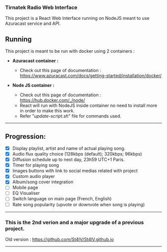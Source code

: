### Tirnatek Radio Web Interface

This project is a React Web Interface running on NodeJS meant to use Azuracast service and API.

## Running
This project is meant to be run with docker using 2 containers :
- **Azuracast container :**
  - Check out this page of documentation : https://www.azuracast.com/docs/getting-started/installation/docker/

- **Node JS container :**
  - Check out this page of documentation : https://hub.docker.com/_/node/
  - React will run with NodeJS inside container no need to install more in order to make this work.
  - Refer "*update-script.sh*" file for commands used.
---
## Progression:
 * [x] Display playlist, artist and name of actual playing song.
 * [x] Audio flux quality choice (128kbps (default); 320kbps; 96kbps)
 * [x] Diffusion schedule up to next day, 23h59 UTC+1 Paris.
 * [x] Timer for playing song
 * [x] Images buttons with link to social medias related with project
 * [x] Custom audio player 
 * [x] Album/song cover integration
 * [ ] Mobile page
 * [ ] EQ Visualiser
 * [ ] Switch language on main page (French, English)
 * [ ] Rate song popularity (upvote or downvote when song is playing)
---
### This is the 2nd verion and a major upgrade of a previous project.

Old version : https://github.com/St4lV/St4lV.github.io

---
